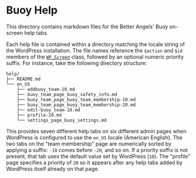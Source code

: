 # Buoy Help

This directory contains markdown files for the Better Angels' Buoy on-screen help tabs.

Each help file is contained within a directory matching the locale string of the WordPress installation. The file names reference the `$action` and `$id` members of the [`WP_Screen`](https://developer.wordpress.org/reference/classes/wp_screen/) class, followed by an optional numeric priority suffix. For instance, take the following directory structure:

    help/
    ├── README.md
    └── en_US
        ├── addbuoy_team-10.md
        ├── buoy_team_page_buoy_safety_info.md
        ├── buoy_team_page_buoy_team_membership-10.md
        ├── buoy_team_page_buoy_team_membership-20.md
        ├── edit-buoy_team-10.md
        ├── profile-20.md
        └── settings_page_buoy_settings.md

This provides seven different help tabs on six different admin pages when WordPress is configured to use the `en_US` locale (American English). The two tabs on the "team membership" page are numerically sorted by applying a suffix: `-10` comes before `-20`, and so on. If a priority suffix is not present, that tab uses the default value set by WordPress (`10`). The "profile" page specifies a priority of `20` so it appears after any help tabs added by WordPress itself already on that page.
